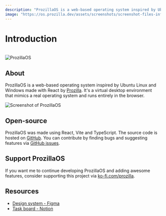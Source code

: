 ```yaml
---
description: "ProzillaOS is a web-based operating system inspired by Ubuntu Linux and Windows made with React by Prozilla. It's a virtual desktop environment that mimics a real operating system and runs entirely in the browser."
image: "https://os.prozilla.dev/assets/screenshots/screenshot-files-info-taskbar-desktop.png"
---
```


# Introduction

<br>

<img src="/assets/banner-logo-title-small.png" alt="ProzillaOS"/>

## About

ProzillaOS is a web-based operating system inspired by Ubuntu Linux and Windows made with React by [Prozilla](https://prozilla.dev/). It's a virtual desktop environment that mimics a real operating system and runs entirely in the browser.

<img src="https://os.prozilla.dev/assets/screenshots/screenshot-files-info-taskbar-desktop.png" alt="Screenshot of ProzillaOS"/>

## Open-source

ProzillaOS was made using React, Vite and TypeScript. The source code is hosted on [GitHub](https://github.com/prozilla-os/ProzillaOS). You can contribute by finding bugs and suggesting features via [GitHub issues](https://github.com/prozilla-os/ProzillaOS/issues).

## Support ProzillaOS

If you want me to continue developing ProzillaOS and adding awesome features, consider supporting this project via [ko-fi.com/prozilla](https://ko-fi.com/prozilla).

## Resources

- [Design system - Figma](https://www.figma.com/community/file/1432317697123280442/prozillaos-design-system)
- [Task board - Notion](https://prozilla.notion.site/8325fabca1fb4f9885b6d6dfd5aa64c8)
